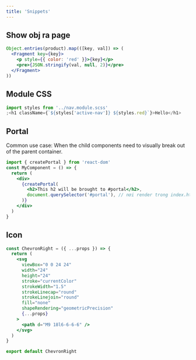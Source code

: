 ```yaml
---
title: 'Snippets'
---
```


## Show obj ra page

```jsx
Object.entries(product).map(([key, val]) => (
  <Fragment key={key}>
    <p style={{ color: 'red' }}>{key}</p>
    <pre>{JSON.stringify(val, null, 2)}</pre>
  </Fragment>
))
```

## Module CSS

```jsx
import styles from '../nav.module.scss'
;<h1 className={`${styles['active-nav']} ${styles.red}`}>Hello</h1>
```

## Portal

Common use case: When the child components need to visually break out of the parent container.

```jsx
import { createPortal } from 'react-dom'
const MyComponent = () => {
  return (
    <div>
      {createPortal(
        <h2>This h2 will be brought to #portal</h2>,
        document.querySelector('#portal'), // nơi render trong index.html
      )}
    </div>
  )
}
```

## Icon

```jsx title='ChevronRight.tsx'
const ChevronRight = ({ ...props }) => {
  return (
    <svg
      viewBox="0 0 24 24"
      width="24"
      height="24"
      stroke="currentColor"
      strokeWidth="1.5"
      strokeLinecap="round"
      strokeLinejoin="round"
      fill="none"
      shapeRendering="geometricPrecision"
      {...props}
    >
      <path d="M9 18l6-6-6-6" />
    </svg>
  )
}

export default ChevronRight
```
